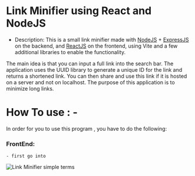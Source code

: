 # Link Minifier using React and NodeJS

- Description: This is a small link minifier made with [NodeJS](https://nodejs.org/en) + [ExpressJS](https://expressjs.com/) on the backend, and [ReactJS](https://react.dev/) on the frontend, using Vite and a few additional libraries to enable the functionality.

The main idea is that you can input a full link into the search bar. The application uses the UUID library to generate a unique ID for the link and returns a shortened link. You can then share and use this link if it is hosted on a server and not on localhost. The purpose of this application is to minimize long links.

# How To use : - 
  In order for you to use this program , you have to do the following: 
  ### FrontEnd: 
    - first go into 

![Link Minifier simple terms ](https://github.com/saranatour1/Link-Minifier/assets/77834808/b776b2da-2267-4557-ba84-975085525669)
